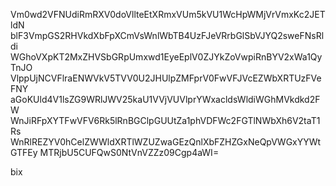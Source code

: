 Vm0wd2VFNUdiRmRXV0doVllteEtXRmxVUm5kVU1WcHpWMjVrVmxKc2JETldN
blF3VmpGS2RHVkdXbFpXCmVsWnlWbTB4UzFJeVRrbGlSbVJYQ2sweFNsRldi
WGhoVXpKT2MxZHVSbGRpUmxwd1EyeEplV0ZJYkZoVwpiRnBYV2xWa1QyTnJO
VlppUjNCVFlraENWVkV5TVV0U2JHUlpZMFprV0FwVFJVcEZWbXRTUzFVeFNY
aGoKUld4V1lsZG9WRlJWV25kaU1VVjVUVlprYWxacldsWldiWGhMVkdkd2FW
WnJiRFpXYTFwVFV6Rk5lRnBGClpGUUtZa1phVDFWc2FGTlNWbXh6V2taT1Rs
WnRlREZYV0hCelZWWldXRTlWZUZwaGEzQnlXbFZHZGxNeQpVWGxYYWtGTFEy
MTRjbU5CUFQwS0NtVnVZZz09Cgp4aWI=

bix